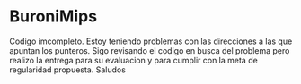 # BuroniMips

Codigo imcompleto. Estoy teniendo problemas con las direcciones a las que apuntan los punteros. Sigo revisando el codigo en busca del problema pero realizo la entrega para su evaluacion y para cumplir con la meta de regularidad propuesta. Saludos
